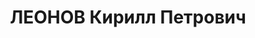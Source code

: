---
title: ЛЕОНОВ Кирилл Петрович
description: "1876 року народження, Урицький район Центрально-Чорноземної області,\
  \ росіянин, освіта початкова, безпартійний. Проживав: м. Макіївка Донецької області,\
  \ вул. Сталіна, буд. № 120. Пенсіонер. \n  Заарештований 8 липня 1937 року. Засуджений\
  \ виїзною сесією військової колегії Верховного Суду СРСР до розстрілу з конфіскацією\
  \ майна. Вирок приведено до виконання у м. Сталіно 3 грудня 1937 року. \n  Реабілітований\
  \ у 1958 році."
---